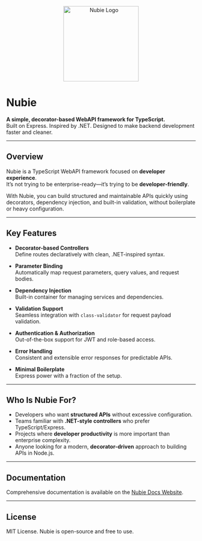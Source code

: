 <p align="center">
  <img src="https://github.com/user-attachments/assets/4ae1b22f-01ce-4d26-b27e-78a33036aea4" alt="Nubie Logo" width="200"/>
</p>

# Nubie

**A simple, decorator-based WebAPI framework for TypeScript.**  
Built on Express. Inspired by .NET. Designed to make backend development faster and cleaner.

---

## Overview

Nubie is a TypeScript WebAPI framework focused on **developer experience**.  
It’s not trying to be enterprise-ready—it’s trying to be **developer-friendly**.  

With Nubie, you can build structured and maintainable APIs quickly using decorators, dependency injection, and built-in validation, without boilerplate or heavy configuration.

---

## Key Features

- **Decorator-based Controllers**  
  Define routes declaratively with clean, .NET-inspired syntax.

- **Parameter Binding**  
  Automatically map request parameters, query values, and request bodies.

- **Dependency Injection**  
  Built-in container for managing services and dependencies.

- **Validation Support**  
  Seamless integration with `class-validator` for request payload validation.

- **Authentication & Authorization**  
  Out-of-the-box support for JWT and role-based access.

- **Error Handling**  
  Consistent and extensible error responses for predictable APIs.

- **Minimal Boilerplate**  
  Express power with a fraction of the setup.

---

## Who Is Nubie For?

- Developers who want **structured APIs** without excessive configuration.  
- Teams familiar with **.NET-style controllers** who prefer TypeScript/Express.  
- Projects where **developer productivity** is more important than enterprise complexity.  
- Anyone looking for a modern, **decorator-driven** approach to building APIs in Node.js.  


---

## Documentation

Comprehensive documentation is available on the [Nubie Docs Website](https://ronitkrshah.github.io/nubie-docs).  

---

## License

MIT License. Nubie is open-source and free to use.
